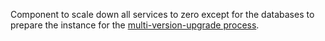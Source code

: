 Component to scale down all services to zero except for the databases to prepare the instance for the [multi-version-upgrade process](https://docs.sourcegraph.com/admin/deploy/kubernetes/update#multi-version-upgrades).
